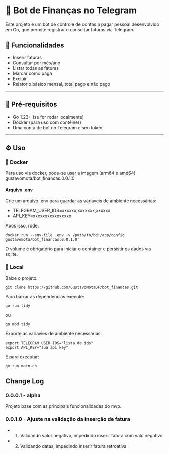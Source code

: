 # 🤖 Bot de Finanças no Telegram

Este projeto é um bot de controle de contas a pagar pessoal desenvolvido em Go, que permite registrar e consultar faturas via Telegram.

## 🚀 Funcionalidades

- Inserir faturas
- Consultar por mês/ano
- Listar todas as faturas
- Marcar como paga
- Excluir
- Relatorio básico mensal, total pago e não pago

---

## 🧾 Pré-requisitos

- Go 1.23+ (se for rodar localmente)
- Docker (para uso com contêiner)
- Uma conta de bot no Telegram e seu token

---

## ⚙️ Uso

### 📄 Docker

Para uso via docker, pode-se usar a imagem (arm64 e amd64) gustavomota/bot_financas:0.0.1.0

#### Arquivo .env
Crie um arquivo .env para guardar as variaveis de ambiente necessárias:
- TELEGRAM_USER_IDS=xxxxxx,xxxxxxx,xxxxxx
- API_KEY=xxxxxxxxxxxxxxxx

Apos isso, rode:
``` 
docker run --env-file .env -v /path/to/bd:/app/config gustavomota/bot_financas:0.0.1.0' 
```
O volume é obrigatório para iniciar o container e persistir os dados via sqlite.

### 📄 Local
Baixe o projeto:
```
git clone https://github.com/GustavoMotaDF/bot_financas.git
```

Para baixar as dependencias execute: 
``` 
go run tidy 
```
ou
```
go mod tidy
```
Exporte as variavies de ambiente necessárias:
``` 
export TELEGRAM_USER_IDS="lista de ids" 
export API_KEY="sua api key" 
```
E para executar:

```
go run main.go
```

## Change Log
### 0.0.0.1 - alpha
Projeto base com as principais funcionalidades do mvp.
### 0.0.1.0 - Ajuste na validação da inserção de fatura
- 1) Validando valor negativo, impedindo inserir fatura com valo negativo
- 2) Validando datas, impedindo inserir fatura retroativa
